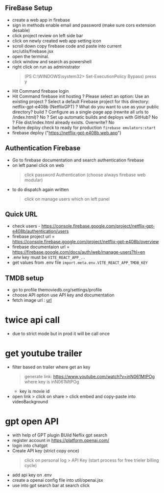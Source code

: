 ## FireBase Setup

- create a web app in firebase
- sign in methods enable email and password (make sure cors extension desable)
- click project review on left side bar
- click on newly created web app setting icon
- scroll down copy firebase code and paste into current src/utils/firebase.jsx
- open the terminal.
- click window and search as powershell
- right click on run as administrator
  > (PS C:\WINDOWS\system32> Set-ExecutionPolicy Bypass)
  > press y
- Hit Command firebase login
- Hit Command firebase init hosting
  ? Please select an option: Use an existing project
  ? Select a default Firebase project for this directory: netflix-gpt-e408b (NetflixGPT)
  ? What do you want to use as your public directory? build
  ? Configure as a single-page app (rewrite all urls to /index.html)? No
  ? Set up automatic builds and deploys with GitHub? No
  ? File dist/index.html already exists. Overwrite? No
- before deploy check to ready for production `firebase emulators:start`
- firebase deploy ("https://netflix-gpt-e408b.web.app")

## Authentication Firebase

- Go to firebase documentation and search authentication firebase
- on left panel click on web
  > click password Authentication (choose always firebase web modular)
- to do dispatch again written
  > click on manage users which on left panel

## Quick URL

- check users - https://console.firebase.google.com/project/netflix-gpt-e408b/authentication/users
- firebase project url = https://console.firebase.google.com/project/netflix-gpt-e408b/overview
- firebase documentaion url = https://firebase.google.com/docs/auth/web/manage-users?hl=en
- .env key must be `VITE_REACT_APP_..`
- get values from .env file `import.meta.env.VITE_REACT_APP_TMDB_KEY`

## TMDB setup

- go to profile themoviedb.org/settings/profile
- choose API option use API key and documentation
- fetch image url : [url](https://developer.themoviedb.org/docs/image-basics)

# twice api call

- due to strict mode but in prod it will be call once

# get youtube trailer

- filter based on trailer where get an key
  > generate link: https://www.youtube.com/watch?v=inN061MtPOg where key is inN061MtPOg
  - key is movie id
- open link > click on share > click embed and copy-paste into videoBackground

# gpt open API

- with help of GPT plugin BUild Neflix gpt search
- register account in https://platform.openai.com/
- login into chatgpt
- Create API key (strict copy once)
  > click on personal log > API Key (start process for free trieler billing cycle)
- add api key on .env
- create a openai config file into util/openai.jsx
- use into gpt search bar at search click
